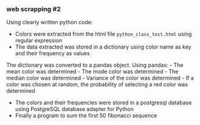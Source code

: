 ### web scrapping #2

Using clearly written python code:
- Colors were extracted from the html file `python_class_test.html` using regular expression
- The data extracted was stored in a dictionary using color name as key and their frequency as values

The dictionary was converted to a pandas object. Using pandas:
    - The mean color was determined
    - The mode color was determined
    - The median color was determined
    - Variance of the color was determined
    - If a color was chosen at random, the probability of selecting a red color was determined
- The colors and their frequencies were stored in a postgresql database using PostgreSQL database adapter for Python
- Finally a program to sum the first 50 fibonacci sequence